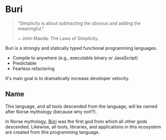 # Buri

> "Simplicity is about subtracting the obvious and adding the meaningful."
>
> ~ John Maeda: The Laws of Simplicity.

Buri is a strongly and statically typed functional programming languages.

- Compile to anywhere (e.g., executable binary or JavaScript)
- Predictable
- Fearless refactoring

It's main goal is to dramatically increase developer velocity.

## Name

This language, and all tools descended from the language, will be named after Norse mythology (because why not!?).

In Norse mythology, [Búri](https://en.wikipedia.org/wiki/B%C3%BAri) was the first god from which all other gods descended. Likewise, all tools, libraries, and applications in this ecosystem are created from this programming language.